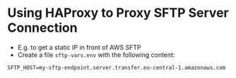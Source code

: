 # Using HAProxy to Proxy SFTP Server Connection

- E.g. to get a static IP in front of AWS SFTP
- Create a file `sftp-vars.env` with the following content:

```txt
SFTP_HOST=my-sftp-endpoint.server.transfer.eu-central-1.amazonaws.com
```
